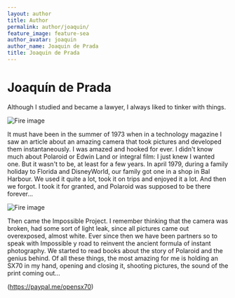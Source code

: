 ```yaml
---
layout: author
title: Author
permalink: author/joaquin/
feature_image: feature-sea
author_avatar: joaquin
author_name: Joaquin de Prada
title: Joaquin de Prada
---
```


# Joaquín de Prada

Although I studied and became a lawyer, I always liked to tinker with things.

![Fire image]({{site.url}}/{{site.baseurl}}img/joaquin-solder.jpg)

It must have been in the summer of 1973 when in a technology magazine I saw an article about an amazing camera that took pictures and developed them instantaneously. I was amazed and hooked for ever. I didn't know much about Polaroid or Edwin Land or integral film: I just knew I wanted one.
But it wasn't to be, at least for a few years. In april 1979, during a family holiday to Florida and DisneyWorld, our family got one in a shop in Bal Harbour.
We used it quite a lot, took it on trips and enjoyed it a lot. And then we forgot. I took it for granted, and Polaroid was supposed to be there forever…

![Fire image]({{site.url}}/{{site.baseurl}}img/joaco-cambados-1982.jpg)



Then came the Impossible Project. I remember thinking that the camera was broken, had some sort of light leak, since all pictures came out overexposed, almost white. Ever since then we have been partners so to speak with Impossible y road to reinvent the ancient formula of instant photography. 
We started to read books about the story of Polaroid and the genius behind. Of all these things, the most amazing for me is holding an SX70 in my hand, opening and closing it, shooting pictures, the sound of the print coming out…


(https://paypal.me/opensx70)
